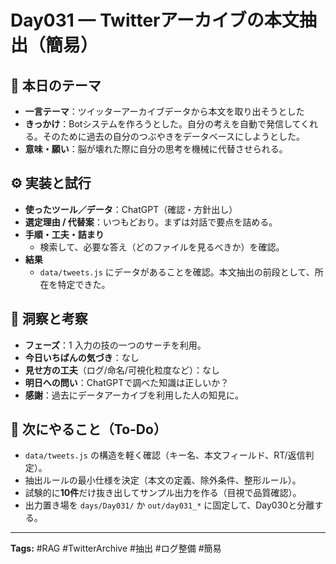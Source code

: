 # Day031 — Twitterアーカイブの本文抽出（簡易）

## 🎯 本日のテーマ
- **一言テーマ**：ツイッターアーカイブデータから本文を取り出そうとした
- **きっかけ**：Botシステムを作ろうとした。自分の考えを自動で発信してくれる。そのために過去の自分のつぶやきをデータベースにしようとした。
- **意味・願い**：脳が壊れた際に自分の思考を機械に代替させられる。

## ⚙️ 実装と試行
- **使ったツール／データ**：ChatGPT（確認・方針出し）
- **選定理由 / 代替案**：いつもどおり。まずは対話で要点を詰める。
- **手順・工夫・詰まり**
  - 検索して、必要な答え（どのファイルを見るべきか）を確認。
- **結果**
  - `data/tweets.js` にデータがあることを確認。本文抽出の前段として、所在を特定できた。

## 🔁 洞察と考察
- **フェーズ**：1 入力の技の一つのサーチを利用。
- **今日いちばんの気づき**：なし
- **見せ方の工夫**（ログ/命名/可視化粒度など）：なし
- **明日への問い**：ChatGPTで調べた知識は正しいか？
- **感謝**：過去にデータアーカイブを利用した人の知見に。

## 📌 次にやること（To-Do）
- `data/tweets.js` の構造を軽く確認（キー名、本文フィールド、RT/返信判定）。
- 抽出ルールの最小仕様を決定（本文の定義、除外条件、整形ルール）。
- 試験的に**10件**だけ抜き出してサンプル出力を作る（目視で品質確認）。
- 出力置き場を `days/Day031/` か `out/day031_*` に固定して、Day030と分離する。

---
**Tags:** #RAG #TwitterArchive #抽出 #ログ整備 #簡易
